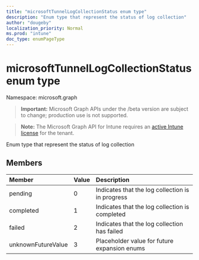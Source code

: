```yaml
---
title: "microsoftTunnelLogCollectionStatus enum type"
description: "Enum type that represent the status of log collection"
author: "dougeby"
localization_priority: Normal
ms.prod: "intune"
doc_type: enumPageType
---
```


# microsoftTunnelLogCollectionStatus enum type

Namespace: microsoft.graph

> **Important:** Microsoft Graph APIs under the /beta version are subject to change; production use is not supported.

> **Note:** The Microsoft Graph API for Intune requires an [active Intune license](https://go.microsoft.com/fwlink/?linkid=839381) for the tenant.

Enum type that represent the status of log collection

## Members
|Member|Value|Description|
|:---|:---|:---|
|pending|0|Indicates that the log collection is in progress|
|completed|1|Indicates that the log collection is completed|
|failed|2|Indicates that the log collection has failed|
|unknownFutureValue|3|Placeholder value for future expansion enums|





